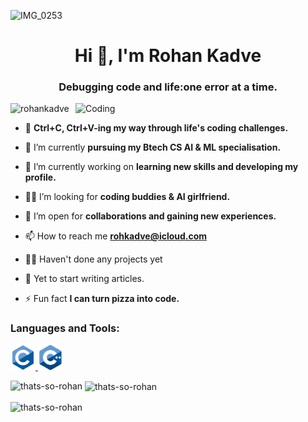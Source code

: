 ![IMG_0253](https://github.com/RohanKadve/RohanKadve/assets/136510648/088a5d1a-155e-4fc9-8fa8-1ccac91ed743)
<h1 align="center">Hi 👋, I'm Rohan Kadve</h1>
<h3 align="center">Debugging code and life:one error at a time.</h3>
<img align="right" alt="Coding" width="400" src="https://cdn.dribbble.com/users/1292677/screenshots/6139167/media/5387dc7e035b3efe9d94516044de66a4.gif">
<p align="left"> <img src="https://komarev.com/ghpvc/?username=rohankadve&label=Profile%20views&color=0e75b6&style=flat" alt="rohankadve" /> </p>

- 🦾 **Ctrl+C, Ctrl+V-ing my way through life's coding challenges.**

- 🌱 I’m currently **pursuing my Btech CS AI & ML specialisation.**

- 🔭 I’m currently working on **learning new skills and developing my profile.**

- 👯‍♀️ I’m looking for **coding buddies & AI girlfriend.**

- 🤝 I’m open for **collaborations and gaining new experiences.**

- 📫 How to reach me **rohkadve@icloud.com**

- 👨‍💻 Haven't done any projects yet

- 📝 Yet to start writing articles.

- ⚡️ Fun fact **I can turn pizza into code.**




<h3 align="left">Languages and Tools:</h3>
<p align="left"> <a href="https://www.cprogramming.com/" target="_blank" rel="noreferrer"> <img src="https://raw.githubusercontent.com/devicons/devicon/master/icons/c/c-original.svg" alt="c" width="40" height="40"/> </a> <a href="https://www.w3schools.com/cpp/" target="_blank" rel="noreferrer"> <img src="https://raw.githubusercontent.com/devicons/devicon/master/icons/cplusplus/cplusplus-original.svg" alt="cplusplus" width="40" height="40"/> </a> </p>

<p><img align="left" src="https://github-readme-stats.vercel.app/api/top-langs?username=thats-so-rohan&show_icons=true&locale=en&layout=compact" alt="thats-so-rohan" /></p>

<p>&nbsp;<img align="center" src="https://github-readme-stats.vercel.app/api?username=thats-so-rohan&show_icons=true&locale=en" alt="thats-so-rohan" /></p>

<p><img align="center" src="https://github-readme-streak-stats.herokuapp.com/?user=thats-so-rohan&" alt="thats-so-rohan" /></p>
